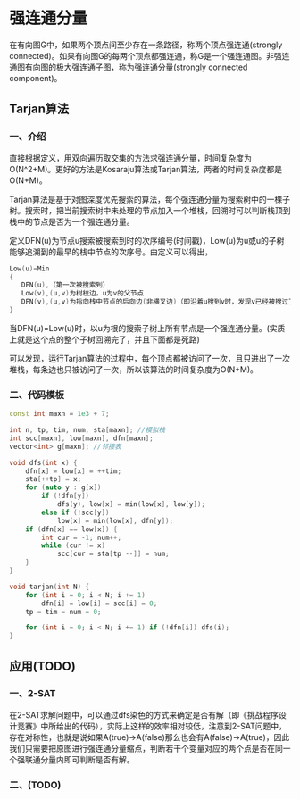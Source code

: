 # 强连通分量

在有向图G中，如果两个顶点间至少存在一条路径，称两个顶点强连通\(strongly connected\)。如果有向图G的每两个顶点都强连通，称G是一个强连通图。非强连通图有向图的极大强连通子图，称为强连通分量\(strongly connected component\)。



## Tarjan算法

### 一、介绍

直接根据定义，用双向遍历取交集的方法求强连通分量，时间复杂度为O\(N^2+M\)。更好的方法是Kosaraju算法或Tarjan算法，两者的时间复杂度都是O\(N+M\)。

Tarjan算法是基于对图深度优先搜索的算法，每个强连通分量为搜索树中的一棵子树。搜索时，把当前搜索树中未处理的节点加入一个堆栈，回溯时可以判断栈顶到栈中的节点是否为一个强连通分量。

定义DFN\(u\)为节点u搜索被搜索到时的次序编号\(时间戳\)，Low\(u\)为u或u的子树能够追溯到的最早的栈中节点的次序号。由定义可以得出，

```cpp
Low(u)=Min
{
   DFN(u),（第一次被搜索到）
   Low(v),(u,v)为树枝边，u为v的父节点
   DFN(v),(u,v)为指向栈中节点的后向边(非横叉边)（即沿着u搜到v时，发现v已经被搜过了，也就是说形成了一个环）
}
```

当DFN\(u\)=Low\(u\)时，以u为根的搜索子树上所有节点是一个强连通分量。\(实质上就是这个点的整个子树回溯完了，并且下面都是死路\)

可以发现，运行Tarjan算法的过程中，每个顶点都被访问了一次，且只进出了一次堆栈，每条边也只被访问了一次，所以该算法的时间复杂度为O\(N+M\)。

### 二、代码模板

```cpp
const int maxn = 1e3 + 7;

int n, tp, tim, num, sta[maxn]; //模拟栈
int scc[maxn], low[maxn], dfn[maxn];
vector<int> g[maxn]; //邻接表

void dfs(int x) {
	dfn[x] = low[x] = ++tim;
	sta[++tp] = x;
	for (auto y : g[x])
		if (!dfn[y])
			dfs(y), low[x] = min(low[x], low[y]);
		else if (!scc[y])
			low[x] = min(low[x], dfn[y]);
	if (dfn[x] == low[x]) {
		int cur = -1; num++;
		while (cur != x)
			scc[cur = sta[tp --]] = num;
	}
}

void tarjan(int N) {
	for (int i = 0; i < N; i += 1)
		dfn[i] = low[i] = scc[i] = 0;
	tp = tim = num = 0;

	for (int i = 0; i < N; i += 1) if (!dfn[i]) dfs(i);
}
```



## 应用\(TODO\)

### 一、2-SAT

在2-SAT求解问题中，可以通过dfs染色的方式来确定是否有解（即《挑战程序设计竞赛》中所给出的代码），实际上这样的效率相对较低，注意到2-SAT问题中，存在对称性，也就是说如果A\(true\)-&gt;A\(false\)那么也会有A\(false\)-&gt;A\(true\)，因此我们只需要把原图进行强连通分量缩点，判断若干个变量对应的两个点是否在同一个强联通分量内即可判断是否有解。

### 二、\(TODO\)







